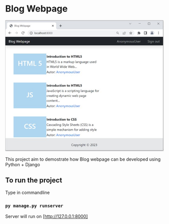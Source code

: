 # Blog Webpage

 <img src="blog/static/blog.jpg">

This project aim to demostrate how Blog webpage can be developed using Python + Django

## To run the project

Type in commandline

### `py manage.py runserver`

Server will run on [http://127.0.0.1:8000]


